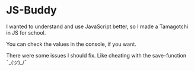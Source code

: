 # JS-Buddy
I wanted to understand and use JavaScript better, so I made a Tamagotchi in JS for school.

You can check the values in the console, if you want.

There were some issues I should fix. Like cheating with the save-function ¯\_(ツ)_/¯
